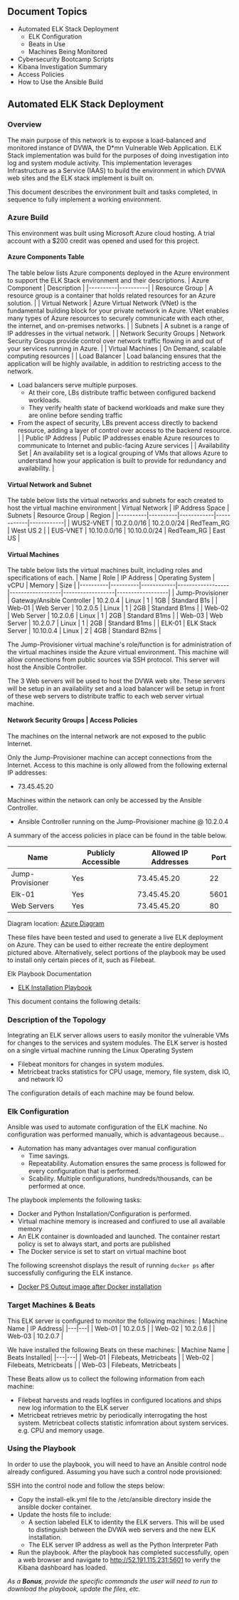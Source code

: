 ## Document Topics
- Automated ELK Stack Deployment
  - ELK Configuration
  - Beats in Use
  - Machines Being Monitored
- Cybersecurity Bootcamp Scripts
- Kibana Investigation Summary
- Access Policies
- How to Use the Ansible Build

## Automated ELK Stack Deployment

### Overview
The main purpose of this network is to expose a load-balanced and monitored instance of DVWA, the D*mn Vulnerable Web Application.
ELK Stack implementation was build for the purposes of doing investigation into log and system module activity. This implementation leverages Infrastructure as a Service (IAAS) to build the environment in which DVWA web sites and the ELK stack implement is built on. 

This document describes the environment built and tasks completed, in sequence to fully implement a working environment.

### Azure Build
This environment was built using Microsoft Azure cloud hosting. A trial account with a $200 credit was opened and used for this project. 

#### Azure Components Table
The table below lists Azure components deployed in the Azure environment to support the ELK Stack environment and their descriptions. 
| Azure Component     | Description |
|----------|----------|
| Resource Group | A resource group is a container that holds related resources for an Azure solution.  |
| Virtual Network | Azure Virtual Network (VNet) is the fundamental building block for your private network in Azure. VNet enables many types of Azure resources to securely communicate with each other, the internet, and on-premises networks. |
| Subnets     |  A subnet is a range of IP addresses in the virtual network.      | 
| Network Security Groups     |  Network Security Groups provide control over network traffic flowing in and out of your services running in Azure.     | 
|  Virtual Machines    |    On Demand, scalable computing resources   | 
|  Load Balancer   |    Load balancing ensures that the application will be highly available, in addition to restricting access to the network.
- Load balancers serve multiple purposes. 
  - At their core, LBs distribute traffic between configured backend workloads. 
  - They verify health state of backend workloads and make sure they are online before sending traffic
- From the aspect of security, LBs prevent access directly to backend resource, adding a layer of control over access to the backend resource. | 
|  Public IP Address   |    Public IP addresses enable Azure resources to communicate to Internet and public-facing Azure services | 
|  Availability Set   |    An availability set is a logical grouping of VMs that allows Azure to understand how your application is built to provide for redundancy and availability.   | 

#### Virtual Network and Subnet
The table below lists the virtual networks and subnets for each created to host the virtual machine environment
| Virtual Network    | IP Address Space | Subnets | Resource Group | Region | 
|----------|----------|------------|------------|------------|
| WUS2-VNET | 10.2.0.0/16  | 10.2.0.0/24 | RedTeam_RG | West US 2 |
| EUS-VNET | 10.10.0.0/16 | 10.10.0.0/24 | RedTeam_RG | East US |

#### Virtual Machines
The table below lists the virtual machines built, including roles and specifications of each. 
| Name     | Role | IP Address | Operating System | vCPU | Memory | Size | 
|----------|----------|------------|------------------|------------------|------------------|------------------|
| Jump-Provisioner | Gateway/Ansible Controller  | 10.2.0.4   | Linux  | 1 | 1GB | Standard B1s |
| Web-01     |  Web Server        | 10.2.0.5          | Linux        |  1 | 2GB | Standard B1ms | 
| Web-02     |  Web Server        | 10.2.0.6          | Linux        |   1 | 2GB |    Standard B1ms | 
| Web-03     |  Web Server        | 10.2.0.7          | Linux        | 1 | 2GB |  Standard B1ms | 
| ELK-01     | ELK Stack Server   | 10.10.0.4         | Linux      | 2 | 4GB | Standard B2ms | 

The Jump-Provisioner virtual machine's role/function is for administration of the virtual machines inside the Azure virtual environment. This machine will allow connections from public sources via SSH protocol. This server will host the Ansible Controller.

The 3 Web servers will be used to host the DVWA web site. These servers will be setup in an availability set and a load balancer will be setup in front of these web servers to distribute traffic to each web server virtual machine. 



#### Network Security Groups | Access Policies

The machines on the internal network are not exposed to the public Internet. 

Only the Jump-Provisioner machine can accept connections from the Internet. Access to this machine is only allowed from the following external IP addresses:
- 73.45.45.20

Machines within the network can only be accessed by the Ansible Controller.
- Ansible Controller running on the Jump-Provisioner machine @ 10.2.0.4

A summary of the access policies in place can be found in the table below.

| Name  | Publicly Accessible  | Allowed IP Addresses  | Port  |
|---|---|---|---|
|  Jump-Provisioner | Yes  | 73.45.45.20  | 22  |
| Elk-01  | Yes  | 73.45.45.20  | 5601  | 
| Web Servers | Yes | 73.45.45.20 | 80 |


Diagram location: [Azure Diagram](https://github.com/kellyclemmensen/CXSProj1/blob/main/Diagrams/Project1-AzureBuildOut.png)


These files have been tested and used to generate a live ELK deployment on Azure. They can be used to either recreate the entire deployment pictured above. Alternatively, select portions of the playbook may be used to install only certain pieces of it, such as Filebeat.

Elk Playbook Documentation
  - [ELK Installation Playbook](https://github.com/kellyclemmensen/CyberSecurityBootcamp-Project1/blob/main/install-elk.yml)

This document contains the following details:


### Description of the Topology





Integrating an ELK server allows users to easily monitor the vulnerable VMs for changes to the services and system modules. The ELK server is hosted
on a single virtual machine running the Linux Operating System
- Filebeat monitors for changes in system modules. 
- Metricbeat tracks statistics for CPU usage, memory, file system, disk IO, and network IO

The configuration details of each machine may be found below.



 

### Elk Configuration

Ansible was used to automate configuration of the ELK machine. No configuration was performed manually, which is advantageous because...
- Automation has many advantages over manual configuration
  - Time savings. 
  - Repeatability. Automation ensures the same process is followed for every configuration that is performed. 
  - Scability. Multiple configurations, hundreds/thousands, can be performed at once.

The playbook implements the following tasks:
- Docker and Python Installation/Configuration is performed. 
- Virtual machine memory is increased and confiured to use all available memory
- An ELK container is downloaded and launched. The container restart policy is set to always start, and ports are published
- The Docker service is set to start on virtual machine boot

The following screenshot displays the result of running `docker ps` after successfully configuring the ELK instance.
- [Docker PS Output image after Docker installation](https://github.com/kellyclemmensen/CyberSecurityBootcamp-Project1/blob/main/DockerPSOutput.png)

### Target Machines & Beats
This ELK server is configured to monitor the following machines:
| Machine Name  | IP Address|
|---|---|
|  Web-01 | 10.2.0.5  |
|  Web-02 | 10.2.0.6  |
|  Web-03 | 10.2.0.7  |

We have installed the following Beats on these machines:
| Machine Name  | Beats Installed|
|---|---|
|  Web-01 | Filebeats, Metricbeats  |
|  Web-02 | Filebeats, Metricbeats  |
|  Web-03 | Filebeats, Metricbeats |

These Beats allow us to collect the following information from each machine:
- Filebeat harvests and reads logfiles in configured locations and ships new log information to the ELK server
- Metricbeat retrieves metric by periodically interrogating the host system. Metricbeat collects statistic infomration about system services. e.g. CPU and memory usage. 

### Using the Playbook
In order to use the playbook, you will need to have an Ansible control node already configured. Assuming you have such a control node provisioned: 

SSH into the control node and follow the steps below:
- Copy the install-elk.yml file to the /etc/ansible directory inside the ansible docker container.
- Update the hosts file to include:
  - A section labeled ELK to identity the ELK servers. This will be used to distinguish between the DVWA web servers and the new ELK installation. 
  - The ELK server IP address as well as the Python Interpreter Path
- Run the playbook. After the playbook has completed successfully, open a web browser and navigate to http://52.191.115.231:5601 to verify the Kibana dashboard has loaded. 

_As a **Bonus**, provide the specific commands the user will need to run to download the playbook, update the files, etc._
